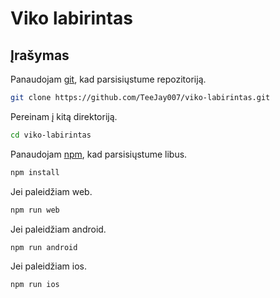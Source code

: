 # Viko labirintas


## Įrašymas

Panaudojam [git](https://git-scm.com/), kad parsisiųstume repozitoriją.

```bash
git clone https://github.com/TeeJay007/viko-labirintas.git
```

Pereinam į kitą direktoriją.

```bash
cd viko-labirintas
```

Panaudojam [npm](https://www.npmjs.com/), kad parsisiųstume libus.

```bash
npm install
```

Jei paleidžiam web.

```bash
npm run web
```

Jei paleidžiam android.

```bash
npm run android
```

Jei paleidžiam ios.

```bash
npm run ios
```
